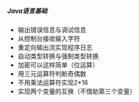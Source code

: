 ##### Java语言基础

- 输出错误信息与调试信息
- 从控制台接收输入字符
- 重定向输出流实现程序日志
- 自动类型转换与强制类型转换
- 加密可以这样简单（位运算）
- 用三元运算符判断奇偶数
- 不用乘法运算符实现2*16
- 实现两个变量的互换（不借助第三个变量）

